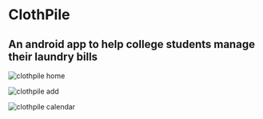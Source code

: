 # ClothPile

## An android app to help college students manage their laundry bills

![clothpile home](Screenshots/home.jpeg)

![clothpile add](Screenshots/add.jpeg)

![clothpile calendar](Screenshots/calendar.jpeg)


